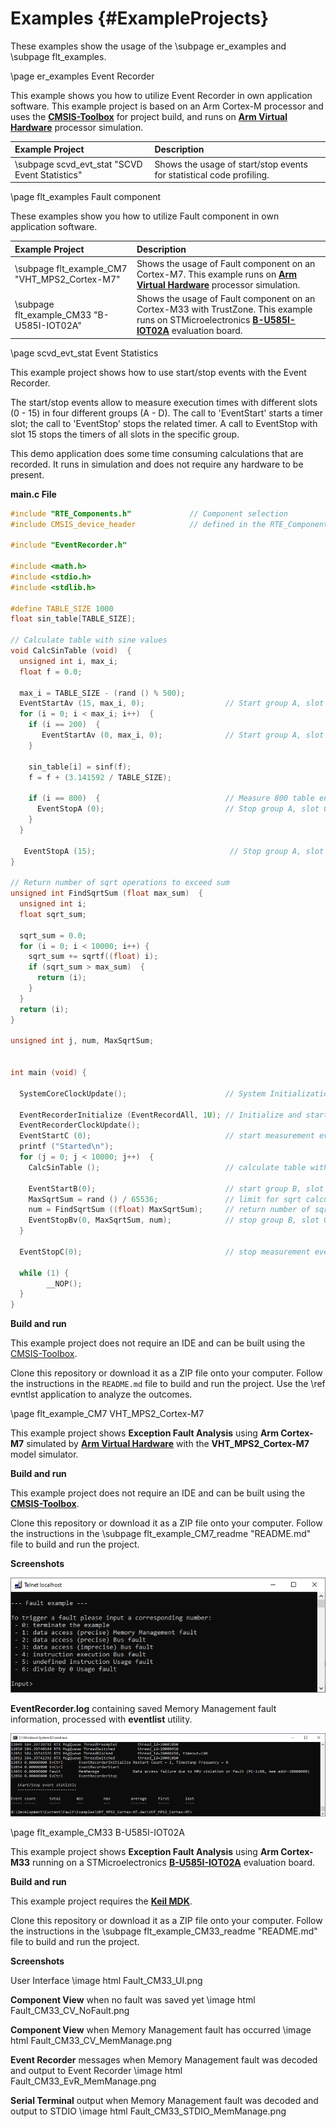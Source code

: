 # Examples {#ExampleProjects}

These examples show the usage of the \subpage er_examples and \subpage flt_examples.

\page er_examples Event Recorder

This example shows you how to utilize Event Recorder in own application software.
This example project is based on an Arm Cortex-M processor and uses the [**CMSIS-Toolbox**](https://github.com/Open-CMSIS-Pack/cmsis-toolbox) for project build, and runs on [**Arm Virtual Hardware**](https://arm-software.github.io/AVH/main/overview/html/index.html) processor simulation.

Example Project                                | Description
:----------------------------------------------|:-----------------------------------------
\subpage scvd_evt_stat "SCVD Event Statistics" | Shows the usage of start/stop events for statistical code profiling.

\page flt_examples Fault component

These examples show you how to utilize Fault component in own application software. 

Example Project                                | Description
:----------------------------------------------|:-----------------------------------------
\subpage flt_example_CM7 "VHT_MPS2_Cortex-M7"  | Shows the usage of Fault component on an Cortex-M7. This example runs on [**Arm Virtual Hardware**](https://arm-software.github.io/AVH/main/overview/html/index.html) processor simulation.
\subpage flt_example_CM33 "B-U585I-IOT02A"     | Shows the usage of Fault component on an Cortex-M33 with TrustZone. This example runs on STMicroelectronics [**B-U585I-IOT02A**](https://www.st.com/en/evaluation-tools/b-u585i-iot02a.html) evaluation board.


\page scvd_evt_stat Event Statistics

This example project shows how to use start/stop events with the Event Recorder.

The start/stop events allow to measure execution times with different slots (0 - 15) in four different groups (A - D). The
call to 'EventStart' starts a timer slot; the call to 'EventStop' stops the related timer.  A call to EventStop with slot 15 
stops the timers of all slots in the specific group.

This demo application does some time consuming calculations that are recorded. It runs in simulation and does not require any
hardware to be present.

**main.c File**

```c
#include "RTE_Components.h"             // Component selection
#include CMSIS_device_header            // defined in the RTE_Components.h file

#include "EventRecorder.h"

#include <math.h>
#include <stdio.h>
#include <stdlib.h>

#define TABLE_SIZE 1000
float sin_table[TABLE_SIZE];

// Calculate table with sine values
void CalcSinTable (void)  {
  unsigned int i, max_i;
  float f = 0.0;

  max_i = TABLE_SIZE - (rand () % 500);
  EventStartAv (15, max_i, 0);                  // Start group A, slot 15, passing the max_i variable
  for (i = 0; i < max_i; i++)  {
    if (i == 200)  {
       EventStartAv (0, max_i, 0);              // Start group A, slot 0, passing the max_i variable
    }

    sin_table[i] = sinf(f);
    f = f + (3.141592 / TABLE_SIZE);

    if (i == 800)  {                            // Measure 800 table entries
      EventStopA (0);                           // Stop group A, slot 0
    }
  }

   EventStopA (15);                              // Stop group A, slot 15 (stops also slots 0..14)
}

// Return number of sqrt operations to exceed sum
unsigned int FindSqrtSum (float max_sum)  {
  unsigned int i;
  float sqrt_sum;

  sqrt_sum = 0.0;
  for (i = 0; i < 10000; i++) {
    sqrt_sum += sqrtf((float) i);
    if (sqrt_sum > max_sum)  {
      return (i);
    }
  }
  return (i);
}

unsigned int j, num, MaxSqrtSum;


int main (void) {

  SystemCoreClockUpdate();                      // System Initialization

  EventRecorderInitialize (EventRecordAll, 1U); // Initialize and start Event Recorder
  EventRecorderClockUpdate();
  EventStartC (0);                              // start measurement event group C, slot 0
  printf ("Started\n");
  for (j = 0; j < 10000; j++)  {
    CalcSinTable ();                            // calculate table with sinus values

    EventStartB(0);                             // start group B, slot 0
    MaxSqrtSum = rand () / 65536;               // limit for sqrt calculation
    num = FindSqrtSum ((float) MaxSqrtSum);     // return number of sqrt operations
    EventStopBv(0, MaxSqrtSum, num);            // stop group B, slot 0, output values: MaxSqrtSum, num
  }

  EventStopC(0);                                // stop measurement event group C, slot 0

  while (1) {
        __NOP();
  }
}
```

**Build and run**

This example project does not require an IDE and can be built using the [CMSIS-Toolbox](https://github.com/Open-CMSIS-Pack/cmsis-toolbox).

Clone this repository or download it as a ZIP file onto your computer. Follow the instructions in the `README.md` file to build and run the project. Use the \ref evntlst application to analyze the outcomes.


\page flt_example_CM7 VHT_MPS2_Cortex-M7

This example project shows **Exception Fault Analysis** using **Arm Cortex-M7** simulated by [**Arm Virtual Hardware**](https://arm-software.github.io/AVH/main/simulation/html/Using.html) with the **VHT_MPS2_Cortex-M7** model simulator.

**Build and run**

This example project does not require an IDE and can be built using the [**CMSIS-Toolbox**](https://github.com/Open-CMSIS-Pack/cmsis-toolbox).

Clone this repository or download it as a ZIP file onto your computer. Follow the instructions in the \subpage flt_example_CM7_readme "README.md" file to build and run the project.

**Screenshots**

![User Interface](./images/Fault_CM7_UI.png)

**EventRecorder.log** containing saved Memory Management fault information, processed with **eventlist** utility.

![](./images/Fault_CM7_eventlist_MemManage.png)


\page flt_example_CM33 B-U585I-IOT02A

This example project shows **Exception Fault Analysis** using **Arm Cortex-M33** running on a STMicroelectronics [**B-U585I-IOT02A**](https://www.st.com/en/evaluation-tools/b-u585i-iot02a.html) evaluation board.

**Build and run**

This example project requires the [**Keil MDK**](https://www.keil.com/mdk5).

Clone this repository or download it as a ZIP file onto your computer. Follow the instructions in the \subpage flt_example_CM33_readme "README.md" file to build and run the project.

**Screenshots**

User Interface \image html Fault_CM33_UI.png

**Component View** when no fault was saved yet \image html Fault_CM33_CV_NoFault.png

**Component View** when Memory Management fault has occurred \image html Fault_CM33_CV_MemManage.png

**Event Recorder** messages when Memory Management fault was decoded and output to Event Recorder \image html Fault_CM33_EvR_MemManage.png

**Serial Terminal** output when Memory Management fault was decoded and output to STDIO \image html Fault_CM33_STDIO_MemManage.png
